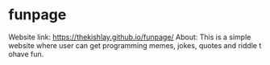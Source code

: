 # funpage
Website link: https://thekishlay.github.io/funpage/
About:
This is a simple website where user can get programming memes, jokes, quotes and riddle t ohave fun.
